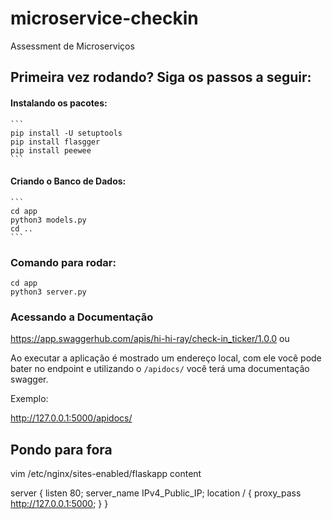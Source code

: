 # microservice-checkin
Assessment de Microserviços

## Primeira vez rodando? Siga os passos a seguir:
#### Instalando os pacotes:
    ```
    pip install -U setuptools
    pip install flasgger
    pip install peewee
    ```
    
#### Criando o Banco de Dados:
    ```
    cd app
    python3 models.py
    cd ..
    ```

### Comando para rodar:
``` 
cd app
python3 server.py
```

### Acessando a Documentação 
https://app.swaggerhub.com/apis/hi-hi-ray/check-in_ticker/1.0.0
ou
 
Ao executar a aplicação é mostrado um endereço local, com ele você pode bater no endpoint e utilizando o ```/apidocs/``` você terá uma documentação swagger. 

Exemplo:

http://127.0.0.1:5000/apidocs/

## Pondo para fora
vim /etc/nginx/sites-enabled/flaskapp
content 

server {
        listen 80;
        server_name IPv4_Public_IP;
        location / {
                proxy_pass http://127.0.0.1:5000;
        }
}








